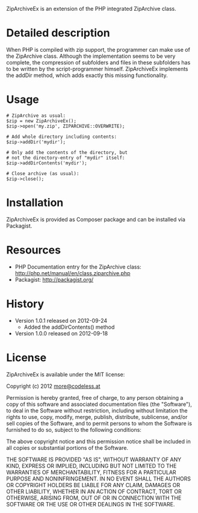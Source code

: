 ZipArchiveEx is an extension of the PHP integrated ZipArchive class.


# Detailed description

When PHP is compiled with zip support, the programmer can make use of the ZipArchive class. Although the implementation seems to be very complete, the compression of subfolders and files in these subfolders has to be written by the script-programmer himself. ZipArchiveEx implements the addDir method, which adds exactly this missing functionality.


# Usage

	# ZipArchive as usual:
	$zip = new ZipArchiveEx();
	$zip->open('my.zip', ZIPARCHIVE::OVERWRITE);

	# Add whole directory including contents:
	$zip->addDir('mydir');

	# Only add the contents of the directory, but
 	# not the directory-entry of "mydir" itself:
	$zip->addDirContents('mydir');

	# Close archive (as usual):
	$zip->close();


# Installation

ZipArchiveEx is provided as Composer package and can be installed via Packagist.


# Resources

- PHP Documentation entry for the ZipArchive class: http://php.net/manual/en/class.ziparchive.php
- Packagist: http://packagist.org/


# History

- Version 1.0.1 released on 2012-09-24
	- Added the addDirContents() method
- Version 1.0.0 released on 2012-09-18


# License

ZipArchiveEx is available under the MIT license:

Copyright (c) 2012 <more@codeless.at>

Permission is hereby granted, free of charge, to any person obtaining a copy of this software and associated documentation files (the "Software"), to deal in the Software without restriction, including without limitation the rights to use, copy, modify, merge, publish, distribute, sublicense, and/or sell copies of the Software, and to permit persons to whom the Software is furnished to do so, subject to the following conditions:

The above copyright notice and this permission notice shall be included in all copies or substantial portions of the Software.

THE SOFTWARE IS PROVIDED "AS IS", WITHOUT WARRANTY OF ANY KIND, EXPRESS OR IMPLIED, INCLUDING BUT NOT LIMITED TO THE WARRANTIES OF MERCHANTABILITY, FITNESS FOR A PARTICULAR PURPOSE AND NONINFRINGEMENT. IN NO EVENT SHALL THE AUTHORS OR COPYRIGHT HOLDERS BE LIABLE FOR ANY CLAIM, DAMAGES OR OTHER LIABILITY, WHETHER IN AN ACTION OF CONTRACT, TORT OR OTHERWISE, ARISING FROM, OUT OF OR IN CONNECTION WITH THE SOFTWARE OR THE USE OR OTHER DEALINGS IN THE SOFTWARE.
